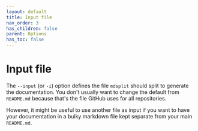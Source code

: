 ```yaml
---
layout: default
title: Input file
nav_order: 3
has_children: false
parent: Options
has_toc: false
---
```

# Input file

The `--input` (or `-i`) option defines the file `mdsplit` should split to generate the documentation. You don't usually
want to change the default from `README.md` because that's the file GitHub uses for all repositories.

However, it might be useful to use another file as input if you want to have your documentation in a bulky markdown file
kept separate from your main `README.md`.



<!-- Generated with mdsplit: https://github.com/alandefreitas/mdsplit -->
